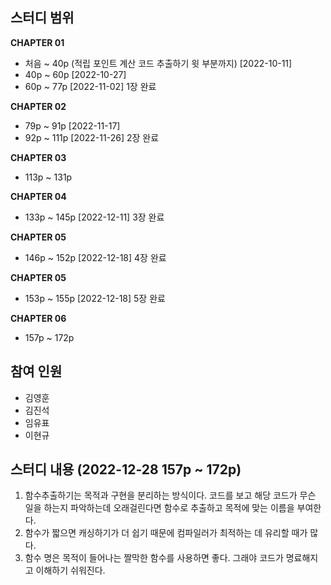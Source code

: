 ## 스터디 범위

**CHAPTER 01**

- 처음 ~ 40p (적립 포인트 계산 코드 추출하기 윗 부분까지) [2022-10-11]
- 40p ~ 60p [2022-10-27]
- 60p ~ 77p [2022-11-02] 1장 완료

**CHAPTER 02**

- 79p ~ 91p [2022-11-17]
- 92p ~ 111p [2022-11-26] 2장 완료

**CHAPTER 03**

- 113p ~ 131p

**CHAPTER 04**

- 133p ~ 145p [2022-12-11] 3장 완료

**CHAPTER 05**

- 146p ~ 152p [2022-12-18] 4장 완료

**CHAPTER 05**

- 153p ~ 155p [2022-12-18] 5장 완료

**CHAPTER 06**

- 157p ~ 172p

## 참여 인원

- 김영훈
- 김진석
- 임유표
- 이현규

## 스터디 내용 (**2022-12-28** 157p ~ 172p)

1. 함수추출하기는 목적과 구현을 분리하는 방식이다. 코드를 보고 해당 코드가 무슨 일을 하는지 파악하는데 오래걸린다면 함수로 추출하고 목적에 맞는 이름을 부여한다.
2. 함수가 짧으면 캐싱하기가 더 쉽기 때문에 컴파일러가 최적하는 데 유리할 때가 많다.
3. 함수 명은 목적이 들어나는 짤막한 함수를 사용하면 좋다. 그래야 코드가 명료해지고 이해하기 쉬워진다.

